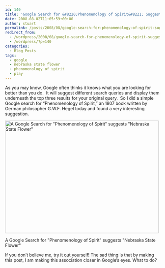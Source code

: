 ```yaml
---
id: 140
title: 'Google Search for &#8220;Phenomenology of Spirit&#8221; Suggests &#8220;Nebraska State Flower&#8221;'
date: 2008-08-02T11:05:59+00:00
author: stuart
permalink: /posts/2008/08/google-search-for-phenomenology-of-spirit-suggests-nebraska-state-flower/
redirect_from:
  - /wordpress/2008/08/google-search-for-phenomenology-of-spirit-suggests-nebraska-state-flower/
  - /wordpress/?p=140
categories:
  - Blog Posts
tags:
  - google
  - nebraska state flower
  - phenomenology of spirit
  - play
---
```

As you may know, Google often thinks it knows what you are looking for better than you do.  It will suggest different search queries and display them underneath the top three results for your original query.  So I did a simple Google search for &#8220;Phenomenology of Spirit,&#8221; an 1807 book written by German philosopher G.W.F. Hegel today and found a very interesting suggestion.

<!--more-->

<div id="attachment_141" style="width: 510px" class="wp-caption alignnone">
  <a href="http://staeiou.bitnamiapp.com/wordpress/wp-content/uploads/2008/08/phenomonebraska.png"><img class="size-full wp-image-141" title="The Phenomenology of Google" src="http://staeiou.bitnamiapp.com/wordpress/wp-content/uploads/2008/08/phenomonebraska.png" alt="A Google Search for &quot;Phenomenology of Spirit&quot; suggests &quot;Nebraska State Flower&quot;" width="500" height="366" /></a>
  
  <p class="wp-caption-text">
    A Google Search for "Phenomenology of Spirit" suggests "Nebraska State Flower"
  </p>
</div>

If you don&#8217;t believe me, [try it out yourself!](http://www.google.com/search?hl=en&q=%22phenomenology+of+spirit%22&btnG=Search) The sad thing is that by making this post, I am making this association closer in Google&#8217;s eyes. What to do?